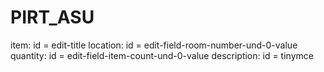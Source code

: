 # PIRT_ASU

item: id = edit-title
location: id = edit-field-room-number-und-0-value
quantity: id = edit-field-item-count-und-0-value
description: id = tinymce
